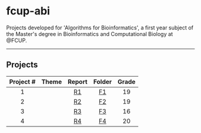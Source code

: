 # fcup-abi
Projects developed for 'Algorithms for Bioinformatics', a first year subject of the Master's degree in Bioinformatics and Computational Biology at @FCUP.

---

## Projects

| Project # | Theme | Report | Folder | Grade |
|:-:|:-:|:-:|:-:|:-:|
| 1 |  | [R1](https://github.com/EdgarACarneiro/fcup-abi/blob/master/Projects/P1/docs/Report.pdf) | [F1](https://github.com/EdgarACarneiro/fcup-abi/tree/master/Projects/P1) | 19 |
| 2 |  | [R2](https://github.com/EdgarACarneiro/fcup-abi/blob/master/Projects/P2/docs/Report.pdf) | [F2](https://github.com/EdgarACarneiro/fcup-abi/tree/master/Projects/P2) | 19 |
| 3 |  | [R3](https://github.com/EdgarACarneiro/fcup-abi/blob/master/Projects/P3/docs/Report.pdf) | [F3](https://github.com/EdgarACarneiro/fcup-abi/tree/master/Projects/P3) | 16 |
| 4 |  | [R4](https://github.com/EdgarACarneiro/fcup-abi/blob/master/Projects/P4/docs/Report.pdf) | [F4](https://github.com/EdgarACarneiro/fcup-abi/tree/master/Projects/P4) | 20 |
